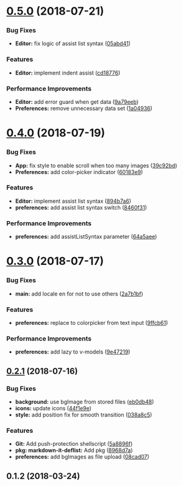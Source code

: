 <a name="0.5.0"></a>
# [0.5.0](https://github.com/AquiTCD/yantan/compare/v0.4.0...v0.5.0) (2018-07-21)


### Bug Fixes

* **Editor:** fix logic of assist list syntax ([05abd41](https://github.com/AquiTCD/yantan/commit/05abd41))


### Features

* **Editor:** implement indent assist ([cd18776](https://github.com/AquiTCD/yantan/commit/cd18776))


### Performance Improvements

* **Editor:** add error guard when get data ([9a79eeb](https://github.com/AquiTCD/yantan/commit/9a79eeb))
* **Preferences:** remove unnecessary data set ([1a04936](https://github.com/AquiTCD/yantan/commit/1a04936))



<a name="0.4.0"></a>
# [0.4.0](https://github.com/AquiTCD/yantan/compare/v0.3.0...v0.4.0) (2018-07-19)


### Bug Fixes

* **App:** fix style to enable scroll when too many images ([39c92bd](https://github.com/AquiTCD/yantan/commit/39c92bd))
* **Preferences:** add color-picker indicator ([60183e9](https://github.com/AquiTCD/yantan/commit/60183e9))


### Features

* **Editor:** implement assist list syntax ([894b7a6](https://github.com/AquiTCD/yantan/commit/894b7a6))
* **preferences:** add assist list syntax switch ([8460f31](https://github.com/AquiTCD/yantan/commit/8460f31))


### Performance Improvements

* **preferences:** add assistListSyntax parameter ([64a5aee](https://github.com/AquiTCD/yantan/commit/64a5aee))



<a name="0.3.0"></a>
# [0.3.0](https://github.com/AquiTCD/yantan/compare/v0.2.1...v0.3.0) (2018-07-17)


### Bug Fixes

* **main:** add locale en for not to use others ([2a7b1bf](https://github.com/AquiTCD/yantan/commit/2a7b1bf))


### Features

* **preferences:** replace to colorpicker from text input ([9ffcb61](https://github.com/AquiTCD/yantan/commit/9ffcb61))


### Performance Improvements

* **preferences:** add lazy to v-models ([9e47219](https://github.com/AquiTCD/yantan/commit/9e47219))



<a name="0.2.1"></a>
## [0.2.1](https://github.com/AquiTCD/yantan/compare/v0.2.0...v0.2.1) (2018-07-16)


### Bug Fixes

* **background:** use bgImage from stored files ([eb0db48](https://github.com/AquiTCD/yantan/commit/eb0db48))
* **icons:** update icons ([44f1e9e](https://github.com/AquiTCD/yantan/commit/44f1e9e))
* **style:** add position fix for smooth transition ([038a8c5](https://github.com/AquiTCD/yantan/commit/038a8c5))


### Features

* **Git:** Add push-protection shellscript ([5a8896f](https://github.com/AquiTCD/yantan/commit/5a8896f))
* **pkg: markdown-it-deflist:** Add pkg ([8968d7a](https://github.com/AquiTCD/yantan/commit/8968d7a))
* **preferences:** add bgImages as file upload ([08cad07](https://github.com/AquiTCD/yantan/commit/08cad07))



<a name="0.1.2"></a>
## 0.1.2 (2018-03-24)



